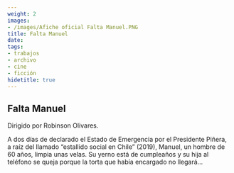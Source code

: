 ```yaml
---
weight: 2
images:
- /images/Afiche oficial Falta Manuel.PNG
title: Falta Manuel
date: 
tags:
- trabajos
- archivo
- cine
- ficción
hidetitle: true
---
```


## Falta Manuel

Dirigido por Robinson Olivares.

A dos días de declarado el Estado de Emergencia por el Presidente Piñera, a raíz del llamado “estallido social en Chile” (2019), Manuel, un hombre de 60 años, limpia unas velas. Su yerno está de cumpleaños y su hija al teléfono se queja porque la torta que había encargado no llegará…



